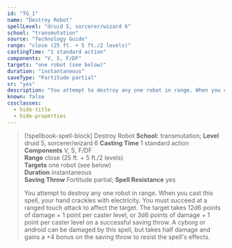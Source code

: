 ```yaml
---
id: "TG_1"
name: "Destroy Robot"
spellLevel: "druid 5, sorcerer/wizard 6"
school: "transmutation"
source: "Technology Guide"
range: "close (25 ft. + 5 ft./2 levels)"
castingTime: "1 standard action"
components: "V, S, F/DF"
targets: "one robot (see below)"
duration: "instantaneous"
saveType: "Fortitude partial"
sr: "yes"
description: "You attempt to destroy any one robot in range. When you cast this spell, your hand crackles with electricity. You must succeed at a ranged touch attack to affect the target.  The target takes 12d6 points of damage + 1 point per caster level, or 3d6 points of damage + 1 point per caster level on a successful saving throw. A cyborg or android can be damaged by this spell, but takes half damage and gains a +4 bonus on the saving throw to resist the spell's effects."
known: false
cssclasses:
  - hide-title
  - hide-properties
---
```


> [!spellbook-spell-block] Destroy Robot
> **School:** transmutation; **Level** druid 5, sorcerer/wizard 6
> **Casting Time** 1 standard action  
> **Components** V, S, F/DF  
> **Range** close (25 ft. + 5 ft./2 levels)  
> **Targets** one robot (see below)  
> **Duration** instantaneous  
> **Saving Throw** Fortitude partial; **Spell Resistance** yes
> 
> You attempt to destroy any one robot in range. When you cast this spell, your hand crackles with electricity. You must succeed at a ranged touch attack to affect the target.  The target takes 12d6 points of damage + 1 point per caster level, or 3d6 points of damage + 1 point per caster level on a successful saving throw. A cyborg or android can be damaged by this spell, but takes half damage and gains a +4 bonus on the saving throw to resist the spell's effects.